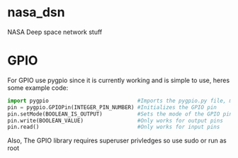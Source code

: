 # nasa_dsn
NASA Deep space network stuff

# GPIO
For GPIO use pygpio since it is currently working and is simple to use, heres some example code:
``` python
import pygpio                            #Imports the pygpio.py file, make sure it is in the same directory as your script!
pin = pygpio.GPIOPin(INTEGER_PIN_NUMBER) #Initializes the GPIO pin
pin.setMode(BOOLEAN_IS_OUTPUT)           #Sets the mode of the GPIO pin, False for input, True for output
pin.write(BOOLEAN_VALUE)                 #Only works for output pins
pin.read()                               #Only works for input pins
```
Also, The GPIO library requires superuser privledges so use sudo or run as root
